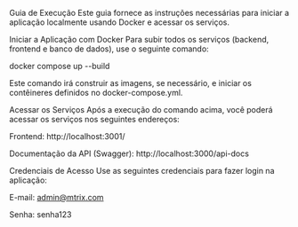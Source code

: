 Guia de Execução
Este guia fornece as instruções necessárias para iniciar a aplicação localmente usando Docker e acessar os serviços.

Iniciar a Aplicação com Docker
Para subir todos os serviços (backend, frontend e banco de dados), use o seguinte comando:

docker compose up --build

Este comando irá construir as imagens, se necessário, e iniciar os contêineres definidos no docker-compose.yml.

Acessar os Serviços
Após a execução do comando acima, você poderá acessar os serviços nos seguintes endereços:

Frontend: http://localhost:3001/

Documentação da API (Swagger): http://localhost:3000/api-docs

Credenciais de Acesso
Use as seguintes credenciais para fazer login na aplicação:

E-mail: admin@mtrix.com

Senha: senha123